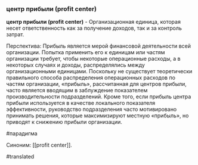 ### центр прибыли (profit center)

**центр прибыли (profit center)** - Организационная единица, которая несет ответственность как за получение доходов, так и за контроль затрат.

Перспектива: Прибыль является мерой финансовой деятельности всей организации. Попытка применить его к единицам или частям организации требует, чтобы некоторые операционные расходы, а в некоторых случаях и доходы, распределялись между организационными единицами. Поскольку не существует теоретически правильного способа распределения операционных расходов по частям организации, «прибыль», рассчитанная для центров прибыли, часто является вводящим в заблуждение показателем производительности подразделений. Кроме того, если прибыль центра прибыли используется в качестве локального показателя эффективности, руководство подразделения часто мотивировано принимать решения, которые максимизируют местную «прибыль», но приводят к снижению прибыли организации.

#парадигма

Синоним: [[profit center]].

#translated
